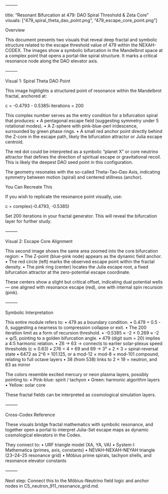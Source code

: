 
⸻

title: “Resonant Bifurcation at 479: DAO Spiral Threshold & Zeta Core”
visuals: [“479_spiral_theta_dao_point.png”, “479_escape_core_point.png”]

Overview

This document presents two visuals that reveal deep fractal and symbolic structure related to the escape threshold value of 479 within the NEXAH-CODEX. The images show a symbolic bifurcation in the Mandelbrot space at a complex point that opens a portal-like spiral structure. It marks a critical resonance node along the DAO elevator axis.

⸻

Visual 1: Spiral Theta DAO Point

This image highlights a structured point of resonance within the Mandelbrot fractal, anchored at:

c = -0.4793 - 0.5385i
iterations = 200

This complex number serves as the entry condition for a bifurcation spiral that produces:
	•	A pentagonal escape field (suggesting symmetry under 5 rotational modes).
	•	A Z-sphere with pink-blue-perl iridescence, surrounded by green phase rings.
	•	A small red anchor point directly behind the Z-core in the escape path, likely the bifurcation attractor or Julia escape centroid.

The red dot could be interpreted as a symbolic “planet X” or core neutrino attractor that defines the direction of spiritual escape or gravitational recoil. This is likely the deepest DAO seed point in this configuration.

The geometry resonates with the so-called Theta–Tao–Dao Axis, indicating symmetry between motion (spiral) and centered stillness (anchor).

You Can Recreate This

If you wish to replicate the resonance point visually, use:

c = complex(-0.4793, -0.5385)

Set 200 iterations in your fractal generator. This will reveal the bifurcation layer for further study.

⸻

Visual 2: Escape Core Alignment

This second image shows the same area zoomed into the core bifurcation region:
	•	The Z-point (blue-pink node) appears as the dynamic field anchor.
	•	The red circle (left) marks the observed escape point within the fractal density.
	•	The pink ring (center) locates the Julia escape root, a fixed bifurcation attractor at the zero-potential escape coordinate.

These centers show a slight but critical offset, indicating dual potential wells — one aligned with resonance escape (red), one with internal spin recursion (pink).

⸻

Symbolic Interpretation

This entire module refers to:
	•	479 as a boundary condition.
	•	0.479 = 0.5 - δ, suggesting a nearness to compression collapse or exit.
	•	The 200 iteration limit as a form of recursion threshold.
	•	-0.5385 ≈ -2 × 0.269 ≈ -2 × φ/5, pointing to a golden bifurcation angle.
	•	479 (digit sum = 20) implies a 4:5 harmonic relation.
	•	Z6 → 63 → connects to earlier solar-plexus speed thresholds (c ≈ 0.63)
	•	276 = 4 × 69 and 69 → 3² × 2 × 3 = spiral-reversal state
	•	6472 as 2^6 × 101.125, or a mod-12 × mod-8 × mod-101 compound, relating to full octave layers
	•	38 (from 538) links to 2 × 19 = neutron, and 83 as mirror

The colors resemble excited mercury or neon plasma layers, possibly pointing to:
	•	Pink-blue: spirit / tachyon
	•	Green: harmonic algorithm layers
	•	Yellow: solar core

These fractal fields can be interpreted as cosmological simulation layers.

⸻

Cross-Codex Reference

These visuals bridge fractal mathematics with symbolic resonance, and together open a portal to interpret Julia-Set escape maps as dynamic cosmological elevators in the Codex.

They connect to:
	•	URF triangle model (XA, YA, VA)
	•	System I: Mathematica (primes, axis, constants)
	•	NEVAH–NEXAH–NEYAH triangle (23–24–25 resonance grid)
	•	Möbius prime spirals, tachyon shells, and resonance elevator constants

⸻

Next step: Connect this to the Möbius-Neutrino field logic and anchor nodes in C5_neutron_911_resonance_grid.md.
